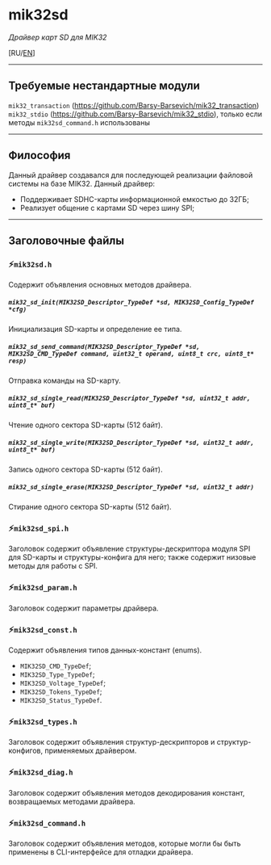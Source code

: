 # mik32sd
*Драйвер карт SD для MIK32*

\[RU/[EN](README_EN.md)]

---
## Требуемые нестандартные модули
`mik32_transaction` (https://github.com/Barsy-Barsevich/mik32_transaction)
`mik32_stdio` (https://github.com/Barsy-Barsevich/mik32_stdio), только если методы `mik32sd_command.h` использованы

---
## Философия
Данный драйвер создавался для последующей реализации файловой системы на базе MIK32.
Данный драйвер:
- Поддерживает SDHC-карты информационной емкостью до 32ГБ;
- Реализует общение с картами SD через шину SPI;

---
## Заголовочные файлы

### ⚡️`mik32sd.h`
Содержит объявления основных методов драйвера.
##### `mik32_sd_init(MIK32SD_Descriptor_TypeDef *sd, MIK32SD_Config_TypeDef *cfg)`
Инициализация SD-карты и определение ее типа.
##### `mik32_sd_send_command(MIK32SD_Descriptor_TypeDef *sd, MIK32SD_CMD_TypeDef command, uint32_t operand, uint8_t crc, uint8_t* resp)`
Отправка команды на SD-карту.
##### `mik32_sd_single_read(MIK32SD_Descriptor_TypeDef *sd, uint32_t addr, uint8_t* buf)`
Чтение одного сектора SD-карты (512 байт).
##### `mik32_sd_single_write(MIK32SD_Descriptor_TypeDef *sd, uint32_t addr, uint8_t* buf)`
Запись одного сектора SD-карты (512 байт).
##### `mik32_sd_single_erase(MIK32SD_Descriptor_TypeDef *sd, uint32_t addr)`
Стирание одного сектора SD-карты (512 байт).

### ⚡️`mik32sd_spi.h`
Заголовок содержит объявление структуры-дескриптора модуля SPI для SD-карты и структуры-конфига для него; также содержит низовые методы для работы с SPI.

### ⚡️`mik32sd_param.h`
Заголовок содержит параметры драйвера.

### ⚡️`mik32sd_const.h`
Содержит объявления типов данных-констант (enums).
- `MIK32SD_CMD_TypeDef`;
- `MIK32SD_Type_TypeDef`;
- `MIK32SD_Voltage_TypeDef`;
- `MIK32SD_Tokens_TypeDef`;
- `MIK32SD_Status_TypeDef`.

### ⚡️`mik32sd_types.h`
Заголовок содержит объявления структур-дескрипторов и структур-конфигов, применяемых драйвером.

### ⚡️`mik32sd_diag.h`
Заголовок содержит объявления методов декодирования констант, возвращаемых методами драйвера.

### ⚡️`mik32sd_command.h`
Заголовок содержит объявления методов, которые могли бы быть применены в CLI-интерфейсе для отладки драйвера.


